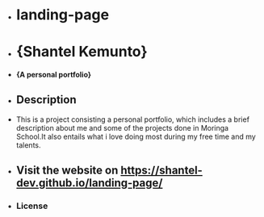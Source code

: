 + # landing-page
+ # {Shantel Kemunto}
+ #### {A personal portfolio}
+ ## Description
+ This is a project consisting a personal portfolio, which includes a brief description about me and some of the projects done in Moringa School.It also entails what i love doing most during my free time and my talents.


+ ## Visit the website on https://shantel-dev.github.io/landing-page/

+ ### License


